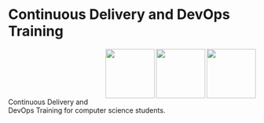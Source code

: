 # Continuous Delivery and DevOps Training

<img align="right" width="100" src="https://github.com/cs-MohamedAyman/cs-MohamedAyman/blob/main/repos-logos/golang.jpg"></img>
<img align="right" width="100" src="https://github.com/cs-MohamedAyman/cs-MohamedAyman/blob/main/repos-logos/continuous-delivery.jpg"></img>
<img align="right" width="100" src="https://github.com/cs-MohamedAyman/cs-MohamedAyman/blob/main/repos-logos/systems-development-methodologies.jpg"></img>
<br><br><br><br><br>

Continuous Delivery and DevOps Training for computer science students.
